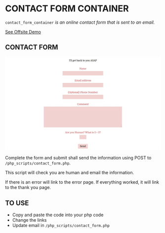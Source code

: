 # CONTACT FORM CONTAINER

`contact_form_container` _is an online contact form that is
sent to an email._

[See Offsite Demo](http://www.jeffryadecola.com/my-php-containers/index.php?container_name=contact_form_container)

## CONTACT FORM

![IMAGE - contact_form_container - IMAGE](../docs/pics/contact_form_container_pic.jpg)

Complete the form and submit shall send
the information using POST to `/php_scripts/contact_form.php`.

This script will check you are human and email the information.

If there is an error will link to the error page. If everything worked,
it will link to the thank you page.

## TO USE

* Copy and paste the code into your php code
* Change the links
* Update email in `/php_scripts/contact_form.php`
